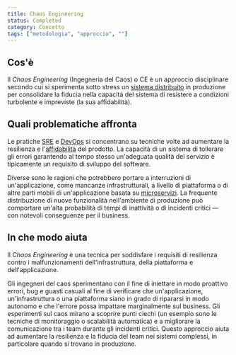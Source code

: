 ```yaml
---
title: Chaos Engineering
status: Completed
category: Concetto
tags: ["metodologia", "approccio", ""]
---
```


## Cos'è

Il _Chaos Engineering_ (Ingegneria del Caos) o CE è un approccio disciplinare secondo cui si sperimenta sotto stress un [sistema distribuito](/it/distributed-systems/) in produzione per consolidare la fiducia nella capacità del sistema di resistere a condizioni turbolente e impreviste (la sua affidabilità).

## Quali problematiche affronta

Le pratiche [SRE](/it/site-reliability-engineering/) e [DevOps](/it/devops/) si concentrano su tecniche volte ad aumentare la resilienza e l'[affidabilità](/it/reliability/) del prodotto.
La capacità di un sistema di tollerare gli errori garantendo al tempo stesso un'adeguata qualità del servizio è tipicamente un requisito di sviluppo del software.

Diverse sono le ragioni che potrebbero portare a interruzioni di un'applicazione, come mancanze infrastrutturali, a livello di piattaforma o di altre parti mobili di un'applicazione basata su [microservizi](/it/microservices/).
La frequente distribuzione di nuove funzionalità nell'ambiente di produzione può comportare un'alta probabilità di tempi di inattività o di incidenti  critici — con notevoli conseguenze per il business.

## In che modo aiuta

Il _Chaos Engineering_ è una tecnica per soddisfare i requisiti di resilienza contro i malfunzionamenti dell'infrastruttura, della piattaforma e dell'applicazione.

Gli ingegneri del caos sperimentano con il fine di iniettare in modo proattivo errori, bug e guasti casuali al fine di verificare che un'applicazione, un'infrastruttura o una piattaforma siano in grado di ripararsi in modo autonomo e che l'errore possa impattare marginalmente sul business.
Gli esperimenti sul caos mirano a scoprire punti ciechi (un esempio sono le tecniche di monitoraggio o scalabilità automatica) e a migliorare la comunicazione tra i team durante gli incidenti critici.
Questo approccio aiuta ad aumentare la resilienza e la fiducia del team nei sistemi complessi, in particolare quando si trovano in produzione.
